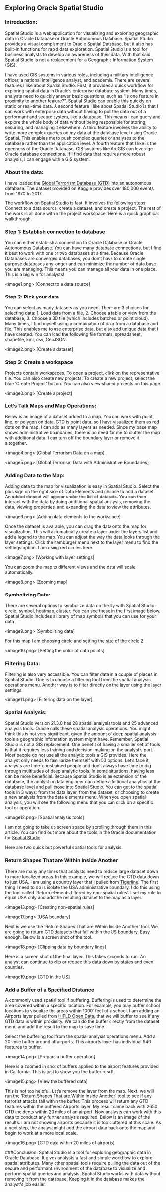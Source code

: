 ## Exploring Oracle Spatial Studio

### Introduction:
Spatial Studio is a web application for visualizing and exploring geographic data in Oracle Database or Oracle Autonomous Database. Spatial Studio provides a visual complement to Oracle Spatial Database, but it also has built-in functions for rapid data exploration. Spatial Studio is a tool for business analysts to develop an awareness of their data. With that said, Spatial Studio is not a replacement for a Geographic Information System (GIS).

I have used GIS systems in various roles, including a military intelligence officer, a national intelligence analyst, and academia. There are several features I like about Spatial Studio. First, it provides a quick workflow for exploring spatial data in Oracle’s enterprise database system. Many times, analysts need to quickly answer basic questions, such as “is one feature in proximity to another feature?”. Spatial Studio can enable this quickly on static or real-time data. A second feature I like about Spatial Studio is that I can work with enterprise data without having to pull the data out of a performant and secure system, like a database. This means I can query and explore the whole body of data without being responsible for storing, securing, and managing it elsewhere. A third feature involves the ability to write more complex queries on my data at the database level using Oracle Spatial. This enables me to push complex queries or analyses to the database rather than the application level. A fourth feature that I like is the openness of the Oracle Database. GIS systems like ArcGIS can leverage Oracle database connections.  If I find data that requires more robust analysis, I can engage with a GIS system.

### About the data:  
I have loaded the <a href="https://www.kaggle.com/datasets/START-UMD/gtd">Global Terrorism Database (GTD)</a> into an autonomous database.  The dataset provided on Kaggle provides over 180,000 events from 1970 to 2017.

The workflow on Spatial Studio is fast. It involves the following steps:  Connect to a data source, create a dataset, and create a project. The rest of the work is all done within the project workspace. Here is a quick graphical walkthrough. 

### Step 1: Establish connection to database
You can either establish a connection to Oracle Database or Oracle Autonomous Database. You can have many database connections, but I find it best to work with one or two databases at a time. Because Oracle Databases are converged databases, you don’t have to create single purpose databases any longer and can minimize the number of data base you are managing. This means you can manage all your data in one place. This is a big win for analysts!

<image1.png> [Connect to a data source]

### Step 2: Pick your data 
You can select as many datasets as you need.  There are 3 choices for selecting data: 1. Load data from a file, 2. Choose a table or view from the database, 3. Choose a 3D tile (which includes batched or point cloud).  Many times, I find myself using a combination of data from a database and file.  This enables me to use enterprise data, but also add unique data that I have created.  You can load the following file formats: spreadsheet, shapefile, kml, csv, GeoJSON.

<image2.png> [Create a dataset]

### Step 3: Create a workspace 
Projects contain workspaces. To open a project, click on the representative tile. You can also create new projects. To create a new project, select the blue ‘Create Project’ button. You can also view shared projects on this page.

<image3.png> [Create a project]

### Let’s Talk Maps and Map Operations:
Below is an image of a dataset added to a map. You can work with point, line, or polygon on data. GTD is point data, so I have visualized them as red dots on the map. I can add as many layers as needed. Since my base map shows administrative boundaries, there is no need for me to clutter the map with additional data. I can turn off the boundary layer or remove it altogether.

<image4.png> [Global Terrorism Data on a map]

<image5.png> [Global Terrorism Data with Administrative Boundaries]

### Adding Data to the Map:
Adding data to the map for visualization is easy in Spatial Studio. Select the plus sign on the right side of Data Elements and choose to add a dataset. An added dataset will appear under the list of datasets. You can then interact with the data by doing additional spatial analysis, removing the data, viewing properties, and expanding the data to view the attributes.

<image6.png> [Adding data elements to the workspace]

Once the dataset is available, you can drag the data onto the map for visualization. This will automatically create a layer under the layers list and add a legend to the map. You can adjust the way the data looks through the layer settings. Click the hamburger menu next to the layer menu to find the settings option. I am using red circles here.

<image7.png> [Working with layer settings]

You can zoom the map to different views and the data will scale automatically.

<image8.png> [Zooming map]

### Symbolizing Data:

There are several options to symbolize data on the fly with Spatial Studio: circle, symbol, heatmap, cluster. You can see these in the first image below. Spatial Studio includes a library of map symbols that you can use for your data

<image9.png> [Symbolizing data]

For this map I am choosing circle and setting the size of the circle 2.  

<image10.png> [Setting the color of data points]

### Filtering Data:
Filtering is also very accessible. You can filter data in a couple of places in Spatial Studio. One is to choose a filtering tool from the spatial analysis operations menu. Another way is to filter directly on the layer using the layer settings.

<image11.png> [Filtering data on the layer]

### Spatial Analysis:
Spatial Studio version 21.3.0 has 28 spatial analysis tools and 25 advanced analysis tools. Oracle calls these spatial analysis operations. You might think this is not very significant, given the amount of deep spatial analysis tools a geographic information system might have. Remember, Spatial Studio is not a GIS replacement. One benefit of having a smaller set of tools is that it requires less training and decision-making on the analyst’s part. Most people do not use all the analytic tools a GIS provides. Here the analyst only needs to familiarize themself with 53 options. 
Let’s face it, analysts are time-constrained people and don’t always have time to dig through multitudes of deep analytic tools. In some situations, having less can be more beneficial. Because Spatial Studio is an extension of the database, the analyst or data engineer can define additional analytics at the database level and pull those into Spatial Studio.  You can get to the spatial tools in 3 ways: from the data layer, from the dataset, or choosing to create a new analysis from the data elements menu. When you open spatial analysis, you will see the following menu that you can click on a specific tool or operation.

<image12.png> [Spatial analysis tools]

I am not going to take up screen space by scrolling through them in this article.  You can find out more about the tools in the Oracle documentation for <a href="https://docs.oracle.com/en/database/oracle/spatial-studio/21.3/index.html">Spatial Studio</a>.

Here are two quick but powerful spatial tools for analysis.

### Return Shapes That are Within Inside Another
There are many any times that analysts need to reduce large dataset down to more localized areas.  In this example, we will reduce the GTD data down to just USA.  I am using a country layer that I pulled from <a href="https://www.census.gov/geographies/mapping-files/time-series/geo/tiger-line-file.html">Tigerline</a>.  The first thing I need to do is isolate the USA administrative boundary.  I do this using the tool called ‘Return elements filtered by non-spatial rules’.  I set my rule to equal USA only and add the resulting dataset to the map as a layer.

<image13.png> [Creating non-spatial rules]

<image17.png> [USA boundary]

Next is we use the ‘Return Shapes That are Within Inside Another’ tool. We are going to return GTD datasets that fall within the US boundary. Easy enough. Below is a screen shot of the tool.

<image18.png> [Clipping data by boundary lines]

Here is a screen shot of the final layer.  This takes seconds to run.  An analyst can continue to clip or reduce this data down by states and even counties.

<image19.png> [GTD in the US]

### Add a Buffer of a Specified Distance
A commonly used spatial tool if buffering. Buffering is used to determine the area covered within a specific location. For example, you may buffer school locations to visualize the areas within 1000′ feet of a school. I am adding an Airports layer pulled from <a href="https://hifld-geoplatform.opendata.arcgis.com/ ">HIFLD Open Data</a>, that we will buffer to see if any GTD data is within proximity. We can do the buffer directly from the dataset menu and add the result to the map to save time.

Select the buffering tool from the spatial analysis operations menu. Add a 20-mile buffer around all airports. This airports layer has individual 940 features to buffer.  

<image14.png> [Prepare a buffer operation]

Here is a zoomed in shot of buffers applied to the airport features provided in California.  This is just to show you the 
buffer result.

<image15.png> [View the buffered data]

This is not too helpful. Let’s remove the layer from the map. Next, we will run the ‘Return Shapes That are Within Inside Another’ tool to see if any terrorist attacks fall within the buffer. This process will return any GTD features within the buffered Airports layer. My result came back with 2650 GTD incidents within 20 miles of an airport. Now analysts can work with this data to conduct any further analysis required. Below is an image of the results. I am not showing airports because it is too cluttered at this scale. As a next step, the analyst might add the airport data back onto the map and begin to work at a more local scale.

<image16.png> [GTD data within 20 miles of airports]

###Conclusion:
Spatial Studio is a  tool for exploring geographic data in Oracle Database. It gives analysts a fast and simple workflow to explore spatial attributes. Many other spatial tools require pulling the data out of the secure and performant environment of the database to visualize and perform spatial queries and analysis. Spatial Studio works with data without removing it from the database. Keeping it in the database makes the analyst's job easier.


